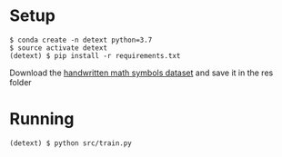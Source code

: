 # Setup

```
$ conda create -n detext python=3.7
$ source activate detext
(detext) $ pip install -r requirements.txt
```

Download the [handwritten math symbols dataset](https://www.kaggle.com/xainano/handwrittenmathsymbols/) and save it
in the res folder

# Running

```
(detext) $ python src/train.py
```